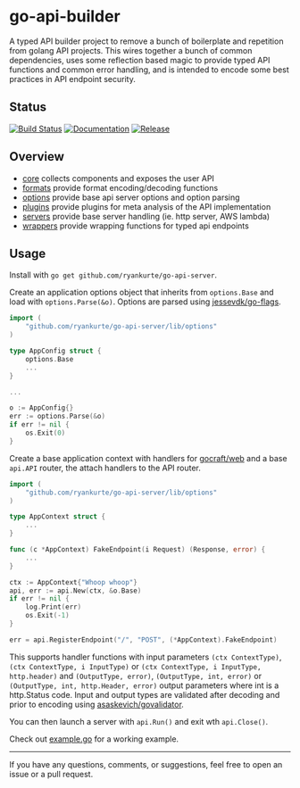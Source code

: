 # go-api-builder

A typed API builder project to remove a bunch of boilerplate and repetition from golang API projects.
This wires together a bunch of common dependencies, uses some reflection based magic to provide typed API functions and common error handling, and is intended to encode some best practices in API endpoint security.

## Status

[![Build Status](https://travis-ci.org/ryankurte/go-api.-buildersvg?branch=master)](https://travis-ci.org/ryankurte/go-api-builder)
[![Documentation](https://img.shields.io/badge/docs-godoc-blue.svg)](https://godoc.org/github.com/ryankurte/go-api-builder)
[![Release](https://img.shields.io/github/release/ryankurte/go-api-builder.svg)](https://github.com/ryankurte/go-api-builder)


## Overview

- [core](lib/) collects components and exposes the user API
- [formats](lib/formats) provide format encoding/decoding functions
- [options](lib/options) provide base api server options and option parsing
- [plugins](lib/plugins) provide plugins for meta analysis of the API implementation
- [servers](lib/servers) provide base server handling (ie. http server, AWS lambda)
- [wrappers](lib/wrappers) provide wrapping functions for typed api endpoints

## Usage

Install with `go get github.com/ryankurte/go-api-server`.

Create an application options object that inherits from `options.Base` and load with `options.Parse(&o)`.
Options are parsed using [jessevdk/go-flags](https://github.com/jessevdk/go-flags).

``` go
import (
    "github.com/ryankurte/go-api-server/lib/options"
)

type AppConfig struct {
    options.Base
    ...
}

...

o := AppConfig{}
err := options.Parse(&o)
if err != nil {
    os.Exit(0)
} 
```

Create a base application context with handlers for [gocraft/web](https://github.com/gocraft/web) and a base `api.API` router, the attach handlers to the API router.
``` go
import (
    "github.com/ryankurte/go-api-server/lib/options"
)

type AppContext struct {
	...
}

func (c *AppContext) FakeEndpoint(i Request) (Response, error) {
	...
}

ctx := AppContext{"Whoop whoop"}
api, err := api.New(ctx, &o.Base)
if err != nil {
    log.Print(err)
    os.Exit(-1)
}

err = api.RegisterEndpoint("/", "POST", (*AppContext).FakeEndpoint)

```

This supports handler functions with input parameters `(ctx ContextType)`, `(ctx ContextType, i InputType)` or `(ctx ContextType, i InputType, http.header)` and `(OutputType, error)`, `(OutputType, int, error)` or `(OutputType, int, http.Header, error)` output parameters where int is a http.Status code.
Input and output types are validated after decoding and prior to encoding using [asaskevich/govalidator](https://github.com/asaskevich/govalidator).


You can then launch a server with `api.Run()` and exit wth `api.Close()`.

Check out [example.go](example.go) for a working example.

------

If you have any questions, comments, or suggestions, feel free to open an issue or a pull request.
